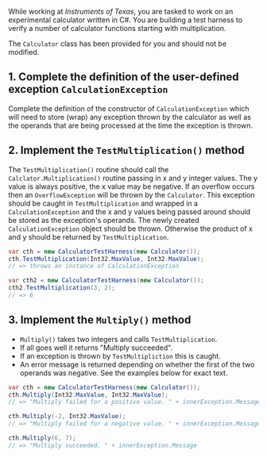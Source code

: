 While working at _Instruments of Texas_, you are tasked to work on an experimental calculator written in C#. You are building a test harness to verify a number of calculator functions starting with multiplication.

The `Calculator` class has been provided for you and should not be
modified.

## 1. Complete the definition of the user-defined exception `CalculationException`

Complete the definition of the constructor of `CalculationException` which will need to store (wrap) any exception thrown by the calculator as well as the operands that are being processed at the time the exception is thrown.

## 2. Implement the `TestMultiplication()` method

The `TestMultiplication()` routine should call the `Calclator.Multiplication()` routine
passing in x and y integer values. The y value is always positive, the x value may be negative. If an overflow occurs then an `OverflowException` will be thrown by the `Calculator`. This exception should be caught in `TestMultiplication` and wrapped in a `CalculationException` and the x and y values being passed around should be stored as the exception's operands. The newly created `CalculationException` object should be thrown. Otherwise the product of x and y should be returned by `TestMultiplication`.

```csharp
var cth = new CalculatorTestHarness(new Calculator());
cth.TestMultiplication(Int32.MaxValue, Int32.MaxValue);
// => throws an instance of CalculationException

var cth2 = new CalculatorTestHarness(new Calculator());
cth2.TestMultiplication(3, 2);
// => 6
```

## 3. Implement the `Multiply()` method

- `Multiply()` takes two integers and calls `TestMultiplication`.
- If all goes well it returns "Multiply succeeded".
- If an exception is thrown by `TestMultipliction` this is caught.
- An error message is returned depending on whether the first of the two operands was negative. See the examples below for exact text.

```csharp
var cth = new CalculatorTestHarness(new Calculator());
cth.Multiply(Int32.MaxValue, Int32.MaxValue);
// => "Multiply failed for a positive value. " + innerException.Message

cth.Multiply(-2, Int32.MaxValue);
// => "Multiply failed for a negative value. " + innerException.Message

cth.Multiply(6, 7);
// => "Multiply succeeded. " + innerException.Message
```
